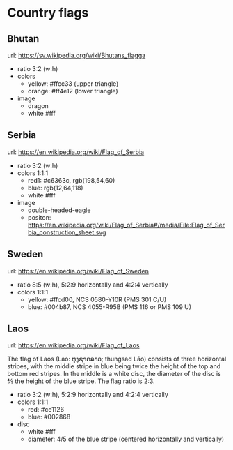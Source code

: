 # Country flags

## Bhutan

url: https://sv.wikipedia.org/wiki/Bhutans_flagga

* ratio 3:2 (w:h)
* colors
  * yellow: #ffcc33 (upper triangle)
  * orange: #ff4e12 (lower triangle)
* image
  * dragon
  * white #fff

## Serbia

url: https://en.wikipedia.org/wiki/Flag_of_Serbia

* ratio 3:2 (w:h)
* colors 1:1:1
  * red1: #c6363c, rgb(198,54,60)
  * blue: rgb(12,64,118)
  * white #fff
* image
  * double-headed-eagle
  * positon: https://en.wikipedia.org/wiki/Flag_of_Serbia#/media/File:Flag_of_Serbia_construction_sheet.svg

## Sweden

url: https://en.wikipedia.org/wiki/Flag_of_Sweden

* ratio 8:5 (w:h), 5:2:9 horizontally and 4:2:4 vertically
* colors 1:1:1
  * yellow: #ffcd00,  NCS 0580-Y10R (PMS 301 C/U)
  * blue: #004b87, NCS 4055-R95B (PMS 116 or PMS 109 U)

## Laos

url: https://en.wikipedia.org/wiki/Flag_of_Laos

The flag of Laos (Lao: ທຸງຊາດລາວ; thungsad Lāo) consists of three horizontal stripes, with the middle stripe in blue being twice the height of the top and bottom red stripes. In the middle is a white disc, the diameter of the disc is ​4⁄5 the height of the blue stripe. The flag ratio is 2:3.

* ratio 3:2 (w:h), 5:2:9 horizontally and 4:2:4 vertically
* colors 1:1:1
  * red: #ce1126
  * blue: #002868
* disc
  * white #fff
  * diameter: 4/5 of the blue stripe (centered horizontally and vertically)
